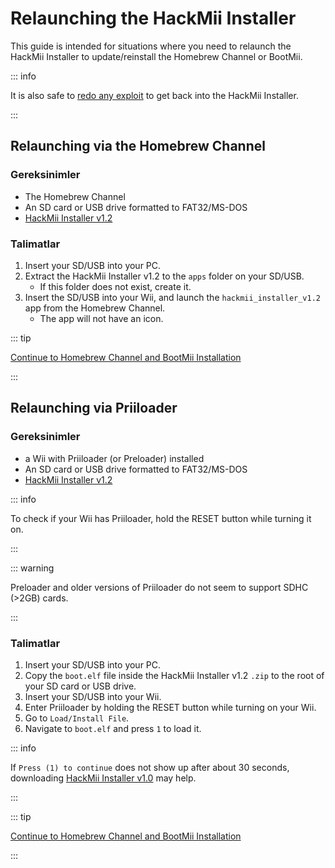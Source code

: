 # Relaunching the HackMii Installer

This guide is intended for situations where you need to relaunch the HackMii Installer to update/reinstall the Homebrew Channel or BootMii.

::: info

It is also safe to [redo any exploit](get-started) to get back into the HackMii Installer.

:::

## Relaunching via the Homebrew Channel

### Gereksinimler

- The Homebrew Channel
- An SD card or USB drive formatted to FAT32/MS-DOS
- [HackMii Installer v1.2](https://bootmii.org/download/)

### Talimatlar

1. Insert your SD/USB into your PC.
2. Extract the HackMii Installer v1.2 to the `apps` folder on your SD/USB.
   - If this folder does not exist, create it.
3. Insert the SD/USB into your Wii, and launch the `hackmii_installer_v1.2` app from the Homebrew Channel.
   - The app will not have an icon.

::: tip

[Continue to Homebrew Channel and BootMii Installation](hbc)

:::

## Relaunching via Priiloader

### Gereksinimler

- a Wii with Priiloader (or Preloader) installed
- An SD card or USB drive formatted to FAT32/MS-DOS
- [HackMii Installer v1.2](https://bootmii.org/download/)

::: info

To check if your Wii has Priiloader, hold the RESET button while turning it on.

:::

::: warning

Preloader and older versions of Priiloader do not seem to support SDHC (>2GB) cards.

:::

### Talimatlar

1. Insert your SD/USB into your PC.
2. Copy the `boot.elf` file inside the HackMii Installer v1.2 `.zip` to the root of your SD card or USB drive.
3. Insert your SD/USB into your Wii.
4. Enter Priiloader by holding the RESET button while turning on your Wii.
5. Go to `Load/Install File`.
6. Navigate to `boot.elf` and press `1` to load it.

::: info

If `Press (1) to continue` does not show up after about 30 seconds, downloading [HackMii Installer v1.0](https://bootmii.org/download/) may help.

:::

::: tip

[Continue to Homebrew Channel and BootMii Installation](hbc)

:::
